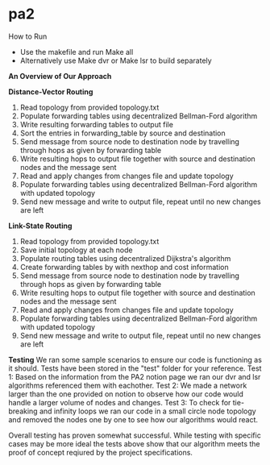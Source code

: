 # pa2

How to Run 
 - Use the makefile and run Make all
 - Alternatively use Make dvr or Make lsr to build separately

**An Overview of Our Approach**

**Distance-Vector Routing**

1. Read topology from provided topology.txt
2. Populate forwarding tables using decentralized Bellman-Ford algorithm
3. Write resulting forwarding tables to output file
4. Sort the entries in forwarding_table by source and destination
5. Send message from source node to destination node by travelling through hops as given by forwarding table
6. Write resulting hops to output file together with source and destination nodes and the message sent
6. Read and apply changes from changes file and update topology
7. Populate forwarding tables using decentralized Bellman-Ford algorithm with updated topology
8. Send new message and write to output file, repeat until no new changes are left

**Link-State Routing**

1. Read topology from provided topology.txt
2. Save initial topology at each node
3. Populate routing tables using decentralized Dijkstra's algorithm
4. Create forwarding tables by with nexthop and cost information
5. Send message from source node to destination node by travelling through hops as given by forwarding table
6. Write resulting hops to output file together with source and destination nodes and the message sent
6. Read and apply changes from changes file and update topology
7. Populate forwarding tables using decentralized Bellman-Ford algorithm with updated topology
8. Send new message and write to output file, repeat until no new changes are left

**Testing**
We ran some sample scenarios to ensure our code is functioning as it should. Tests have been stored in the "test" folder for your reference. 
Test 1: Based on the information from the PA2 notion page we ran our dvr and lsr algorithms referenced them with eachother. 
Test 2: We made a network larger than the one provided on notion to observe how our code would handle a larger volume of nodes and changes. 
Test 3: To check for tie-breaking and infinity loops we ran our code in a small circle node topology and removed the nodes one by one to see how our algorithms would react. 

Overall testing has proven somewhat successful. While testing with specific cases may be more ideal the tests above show that our algorithm meets the proof of concept reqiured by the project specifications. 